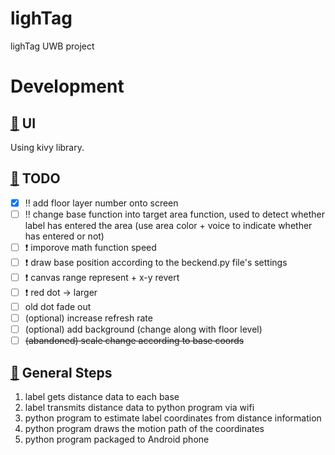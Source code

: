 # lighTag
lighTag UWB project

# Development

## [:art:](https://gist.github.com/rxaviers/7360908) UI
Using kivy library.

## [:page_with_curl:](https://gist.github.com/rxaviers/7360908) TODO
- [x] :bangbang: add floor layer number onto screen
- [ ] :bangbang: change base function into target area function, used to detect whether label has entered the area (use area color + voice to indicate whether has entered or not)
- [ ] :exclamation: imporove math function speed
- [ ] :exclamation: draw base position according to the beckend.py file's settings
- [ ] :exclamation: canvas range represent + x-y revert
- [ ] :exclamation: red dot -> larger
- [ ] old dot fade out
- [ ] (optional) increase refresh rate
- [ ] (optional) add background (change along with floor level)
- [ ] ~~(abandoned) scale change according to base coords~~

## [:lollipop:](https://gist.github.com/rxaviers/7360908) General Steps
1. label gets distance data to each base
2. label transmits distance data to python program via wifi
3. python program to estimate label coordinates from distance information
4. python program draws the motion path of the coordinates
5. python program packaged to Android phone
